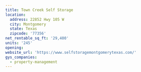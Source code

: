 ```yaml
---
title: Town Creek Self Storage
location:
  address: 22852 Hwy 105 W
  city: Montgomery
  state: Texas
  zipcode: '77356'
net_rentable_sq_ft: '29,400'
units: '245'
opening:
website_url: 'https://www.selfstoragemontgomerytexas.com/'
gys_companies:
  - property-management
---
```


